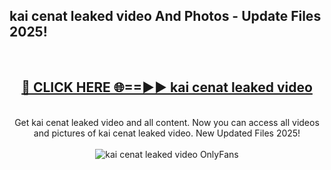 <h2>kai cenat leaked video And Photos - Update Files 2025!</h2>
<br>
<div align="center">
<h2><a href="https://linkcuts.com/hfmhzwbr" rel="nofollow">🔴 CLICK HERE 🌐==►► kai cenat leaked video</a></h2>
<br>
Get kai cenat leaked video and all content. Now you can access all videos and pictures of kai cenat leaked video. New Updated Files 2025!
<br>
<br>
<a href="https://linkcuts.com/hfmhzwbr" rel="nofollow" data-target="animated-image.originalLink"><img src="https://i.ibb.co.com/WyWwxjT/player-gif2.gif" alt="kai cenat leaked video OnlyFans" style="max-width: 100%; display: inline-block;" data-target="animated-image.originalImage"></a>
</div>
<br>